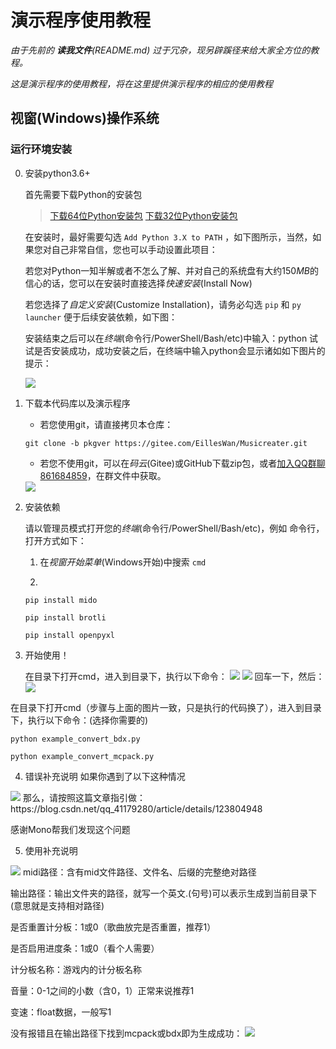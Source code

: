 # 演示程序使用教程

*由于先前的 **读我文件**(README.md) 过于冗杂，现另辟蹊径来给大家全方位的教程。*

*这是演示程序的使用教程，将在这里提供演示程序的相应的使用教程*

## 视窗(Windows)操作系统

### 运行环境安装

0. 安装python3.6+

	首先需要下载Python的安装包

	> [下载64位Python安装包](https://www.python.org/ftp/python/3.8.10/python-3.8.10-amd64.exe)
	> [下载32位Python安装包](https://www.python.org/ftp/python/3.8.10/python-3.8.10.exe)
	
	在安装时，最好需要勾选 `Add Python 3.X to PATH` ，如下图所示，当然，如果您对自己非常自信，您也可以手动设置此项目：

	若您对Python一知半解或者不怎么了解、并对自己的系统盘有大约150*MB*的信心的话，您可以在安装时直接选择*快速安装*(Install Now)

	若您选择了*自定义安装*(Customize Installation)，请务必勾选 `pip` 和 `py launcher` 便于后续安装依赖，如下图：

	安装结束之后可以在*终端*(命令行/PowerShell/Bash/etc)中输入：python 试试是否安装成功，成功安装之后，在终端中输入python会显示诸如如下图片的提示：

	<img src=https://foruda.gitee.com/images/1659972669907359295/cmd.png>

1. 下载本代码库以及演示程序

	- 若您使用git，请直接拷贝本仓库：

	`git clone -b pkgver https://gitee.com/EillesWan/Musicreater.git`

	- 若您不使用git，可以在*码云*(Gitee)或GitHub下载zip包，或者[加入QQ群聊861684859](https://jq.qq.com/?_wv=1027&k=hpeRxrYr)，在群文件中获取。

	<img src=" https://foruda.gitee.com/images/1659972440341216712/下载.png" >

2. 安装依赖

	请以管理员模式打开您的*终端*(命令行/PowerShell/Bash/etc)，例如 命令行，打开方式如下：

	1. 在*视窗开始菜单*(Windows开始)中搜索 `cmd`
	
	2. 

	`pip install mido`

	`pip install brotli`

	`pip install openpyxl`

3. 开始使用！

	在目录下打开cmd，进入到目录下，执行以下命令：
	<img src=https://foruda.gitee.com/images/1659974437388532868/输入.png>
	<img src=https://foruda.gitee.com/images/1659974754378201859/输入c.png>
	回车一下，然后：
	<img src=https://foruda.gitee.com/images/1659974794561970425/pip.png>

在目录下打开cmd（步骤与上面的图片一致，只是执行的代码换了），进入到目录下，执行以下命令：(选择你需要的)

`python example_convert_bdx.py`

`python example_convert_mcpack.py`

4. 错误补充说明
如果你遇到了以下这种情况
<img src=https://foruda.gitee.com/images/1659972789779764953/bug.jpeg>
那么，请按照这篇文章指引做：
https://blog.csdn.net/qq_41179280/article/details/123804948

感谢Mono帮我们发现这个问题

5. 使用补充说明
<img src=https://foruda.gitee.com/images/1659974810147043475/运行.png>
midi路径：含有mid文件路径、文件名、后缀的完整绝对路径

输出路径：输出文件夹的路径，就写一个英文.(句号)可以表示生成到当前目录下
(意思就是支持相对路径)

是否重置计分板：1或0（歌曲放完是否重置，推荐1）

是否启用进度条：1或0（看个人需要）

计分板名称：游戏内的计分板名称

音量：0-1之间的小数（含0，1）正常来说推荐1

变速：float数据，一般写1

没有报错且在输出路径下找到mcpack或bdx即为生成成功：
<img src=https://foruda.gitee.com/images/1659973655881460036/输出.png>